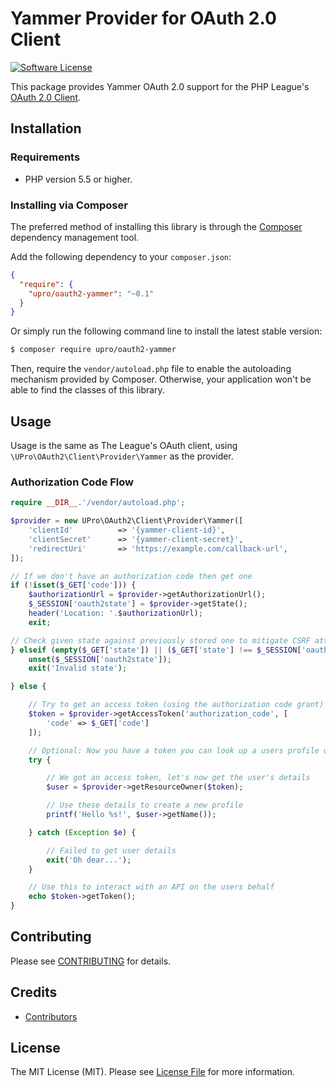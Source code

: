# Yammer Provider for OAuth 2.0 Client
[![Software License](https://img.shields.io/badge/license-MIT-brightgreen.svg?style=flat-square)](LICENSE)

This package provides Yammer OAuth 2.0 support for the PHP League's [OAuth 2.0 Client](https://github.com/thephpleague/oauth2-client).

## Installation

### Requirements

* PHP version 5.5 or higher.

### Installing via Composer

The preferred method of installing this library is through the [Composer](http://getcomposer.org) dependency management tool.

Add the following dependency to your `composer.json`:

```json
{
  "require": {
    "upro/oauth2-yammer": "~0.1"
  }
}
```

Or simply run the following command line to install the latest stable version:

```bash
$ composer require upro/oauth2-yammer
```

Then, require the `vendor/autoload.php` file to enable the autoloading mechanism provided by Composer. Otherwise, your application won't be able to find the classes of this library.

## Usage

Usage is the same as The League's OAuth client, using `\UPro\OAuth2\Client\Provider\Yammer` as the provider.

### Authorization Code Flow

```php
require __DIR__.'/vendor/autoload.php';

$provider = new UPro\OAuth2\Client\Provider\Yammer([
    'clientId'          => '{yammer-client-id}',
    'clientSecret'      => '{yammer-client-secret}',
    'redirectUri'       => 'https://example.com/callback-url',
]);

// If we don't have an authorization code then get one
if (!isset($_GET['code'])) {
    $authorizationUrl = $provider->getAuthorizationUrl();
    $_SESSION['oauth2state'] = $provider->getState();
    header('Location: '.$authorizationUrl);
    exit;

// Check given state against previously stored one to mitigate CSRF attack
} elseif (empty($_GET['state']) || ($_GET['state'] !== $_SESSION['oauth2state'])) {
    unset($_SESSION['oauth2state']);
    exit('Invalid state');

} else {

    // Try to get an access token (using the authorization code grant)
    $token = $provider->getAccessToken('authorization_code', [
        'code' => $_GET['code']
    ]);

    // Optional: Now you have a token you can look up a users profile data
    try {

        // We got an access token, let's now get the user's details
        $user = $provider->getResourceOwner($token);

        // Use these details to create a new profile
        printf('Hello %s!', $user->getName());

    } catch (Exception $e) {

        // Failed to get user details
        exit('Oh dear...');
    }

    // Use this to interact with an API on the users behalf
    echo $token->getToken();
}
```

## Contributing

Please see [CONTRIBUTING](https://github.com/upro/oauth2-yammer/blob/master/CONTRIBUTING.md) for details.

## Credits

- [Contributors](https://github.com/upro/oauth2-yammer/contributors)

## License

The MIT License (MIT). Please see [License File](https://github.com/upro/oauth2-yammer/blob/master/LICENSE) for more information.
